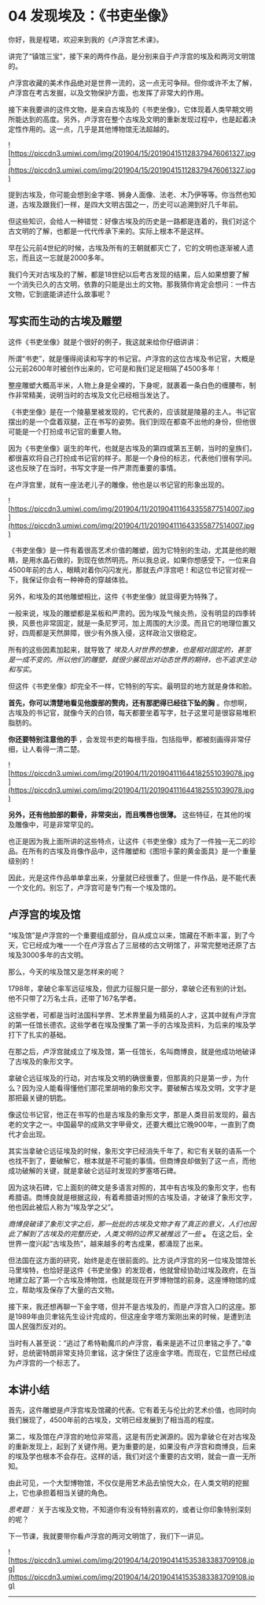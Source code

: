 # 04 发现埃及：《书吏坐像》

你好，我是程珺，欢迎来到我的《卢浮宫艺术课》。

讲完了“镇馆三宝”，接下来的两件作品，是分别来自于卢浮宫的埃及和两河文明馆的。

卢浮宫收藏的美术作品绝对是世界一流的，这一点无可争辩。但你或许不太了解，卢浮宫在考古发掘，以及文物保护方面，也发挥了非常大的作用。

接下来我要讲的这件文物，是来自古埃及的《书吏坐像》，它体现着人类早期文明所能达到的高度。另外，卢浮宫在整个古埃及文明的重新发现过程中，也是起着决定性作用的。这一点，几乎是其他博物馆无法超越的。

![https://piccdn3.umiwi.com/img/201904/15/201904151128379476061327.jpg](https://piccdn3.umiwi.com/img/201904/15/201904151128379476061327.jpg)

提到古埃及，你可能会想到金字塔、狮身人面像、法老、木乃伊等等。你当然也知道，古埃及跟我们一样，是四大文明古国之一，历史可以追溯到好几千年前。

但这些知识，会给人一种错觉：好像古埃及的历史是一路都是连着的，我们对这个古文明的了解，也都是一代代传承下来的。实际上根本不是这样。

早在公元前4世纪的时候，古埃及所有的王朝就都灭亡了，它的文明也逐渐被人遗忘，而且这一忘就是2000多年。

我们今天对古埃及的了解，都是18世纪以后考古发现的结果，后人如果想要了解一个消失已久的古文明，依靠的只能是出土的文物。那我猜你肯定会想问：一件古文物，它到底能讲述什么故事呢？

## 写实而生动的古埃及雕塑

这件《书吏坐像》就是个很好的例子，我这就来给你仔细讲讲：

所谓“书吏”，就是懂得阅读和写字的书记官。卢浮宫的这位古埃及书记官，大概是公元前2600年时被创作出来的，它可是和我们足足相隔了4500多年！

整座雕塑大概高半米，人物上身是全裸的，下身呢，就裹着一条白色的缠腰布，制作非常精美，说明当时的古埃及文化已经相当发达了。

《书吏坐像》是在一个陵墓里被发现的，它代表的，应该就是陵墓的主人。书记官摆出的是一个盘着双腿，正在书写的姿势。我们到现在都查不出他的身份，但他很可能是一个打扮成书记官的重要人物。

因为《书吏坐像》诞生的年代，也就是古埃及的第四或第五王朝，当时的皇族们，都很喜欢将自己打扮成书记官的样子。那是一个身份的标志，代表他们很有学问。这也反映了在当时，书写文字是一件严肃而重要的事情。

在卢浮宫里，就有一座法老儿子的雕像，他也是以书记官的形象出现的。

![https://piccdn3.umiwi.com/img/201904/11/201904111643355877514007.jpg](https://piccdn3.umiwi.com/img/201904/11/201904111643355877514007.jpg)

《书吏坐像》是一件有着很高艺术价值的雕塑，因为它特别的生动，尤其是他的眼睛，是用水晶石做的，到现在依然明亮。所以我总说，如果你想感受下，一位来自4500年前的古人，眼睛对着你闪闪发光，那就去卢浮宫吧！和这位书记官对视一下，我保证你会有一种神奇的穿越体验。

另外，和埃及的其他雕塑相比，这件《书吏坐像》就显得更为特殊了。

一般来说，埃及的雕塑都是呆板和严肃的。因为埃及气候炎热，没有明显的四季转换，风景也非常固定，就是一条尼罗河，加上周围的大沙漠。而且它的地理位置又好，四周都是天然屏障，很少有外族入侵，这样政治又很稳定。

所有的这些因素加起来，就导致了 *埃及人对世界的想象，也是相对固定的，甚至是一成不变的。所以他们的雕塑，就很少展现出对动态世界的期待，也不追求生动和写实。*

但这件《书吏坐像》却完全不一样，它特别的写实。最明显的地方就是身体和脸。

 **首先，你可以清楚地看见他腹部的赘肉，还有那肥得已经往下坠的胸** 。你想啊，古埃及的书记官，就像今天的白领，每天都要坐着写字，肚子这里可是很容易堆积脂肪的。

 **你还要特别注意他的手** ，会发现书吏的每根手指，包括指甲，都被刻画得非常仔细，让人看得一清二楚。

![https://piccdn3.umiwi.com/img/201904/11/201904111644182551039078.jpg](https://piccdn3.umiwi.com/img/201904/11/201904111644182551039078.jpg)

 **另外，还有他脸部的颧骨，非常突出，而且嘴唇也很薄。** 这些特征，在其他的埃及雕像中，可是非常罕见的。

也正是因为我上面所讲的这些特点，让这件《书吏坐像》成为了一件独一无二的珍品。在所有的古埃及肖像作品中，这件雕塑和《图坦卡蒙的黄金面具》是一个重量级别的！

因此，光是这件作品单单拿出来，分量就已经很重了。但是一件作品，是不能代表一个文化的。别忘了，卢浮宫可是专门有一个埃及馆的。

## 卢浮宫的埃及馆

“埃及馆”是卢浮宫的一个重要组成部分，自从成立以来，馆藏在不断丰富，到了今天，它已经成为唯一一个在卢浮宫占了三层楼的古文明馆了，非常完整地还原了古埃及3000多年的古文明。

那么，今天的埃及馆又是怎样来的呢？

1798年，拿破仑率军远征埃及，但武力征服只是一部分，拿破仑还有别的计划。他不只带了2万名士兵，还带了167名学者。

这些学者，可都是当时法国科学界、艺术界里最为精英的人才，这其中就有卢浮宫的第一任馆长德农。这些学者在埃及搜集了第一手的古埃及资料，为后来的埃及学打下了扎实的基础。

在那之后，卢浮宫就成立了埃及馆，第一任馆长，名叫商博良，就是他成功地破译了古埃及的象形文字。

拿破仑远征埃及的行动，对古埃及文明的确很重要，但那真的只是第一步，为什么？因为没人能看得懂他们那花里胡哨的象形文字。要破解古埃及文明，文字才是那把最关键的钥匙。

像这位书记官，他正在书写的也是古埃及的象形文字，那是人类目前发现的，最古老的文字之一。中国最早的成熟文字甲骨文，还要大概比它晚900年，一直到了商代才会出现。

其实当拿破仑远征埃及的时候，象形文字已经消失千年了，和它有关联的语系一个也找不到了，要破解它，根本就是不可能的事情。但商博良却做到了这一点，而他成功破解的关键，就是拿破仑远征时发现的罗塞塔石碑。

因为这块石碑，它上面刻的碑文是多语言对照的，其中有古埃及的象形文字，也有希腊语。商博良就是根据这段，有着希腊语对照的古埃及语，才破译了象形文字，他也因此被后人称为“埃及学之父”。

 *商博良破译了象形文字之后，那一批批的古埃及文物才有了真正的意义，人们也因此了解到了古埃及的完整历史，人类文明的边界又被推远了一些*  **。** 在这之后，全世界一度兴起“古埃及热”，越来越多的考古成果，都涌现了出来。

但法国在这方面的研究，始终是走在很前面的。比方说卢浮宫的另一位埃及馆馆长马里埃特，也恰好是这件《书吏坐像》的发现者，他就曾经协助过埃及政府，在当地建立起了第一个古埃及博物馆，也就是现在开罗博物馆的前身。这座博物馆的成立，帮助埃及保存了大量的古文物。

接下来，我还想再聊一下金字塔，但并不是古埃及的，而是卢浮宫入口的这座。那是1989年由贝聿铭先生设计完成的，但这座金字塔方案刚出来的时候，是遭到法国人民强烈反对的。

当时有人甚至说：“逃过了希特勒魔爪的卢浮宫，看来是逃不过贝聿铭之手了。”幸好，总统密特朗非常支持贝聿铭，这才保住了这座金字塔。而现在，它显然已经成为卢浮宫的一个标志了。

## 本讲小结

首先，这件雕塑是卢浮宫埃及馆藏的代表。它有着无与伦比的艺术价值，也同时向我们展现了，4500年前的古埃及，文明已经发展到了相当高的程度。

第二，埃及馆在卢浮宫的地位非常高，这是有历史渊源的。因为拿破仑在对古埃及的重新发现上，起到了关键作用。更为重要的是，如果没有卢浮宫和商博良，后来的埃及学也根本不会存在。这样的话，我们对这个重要的古文明，就会一直一无所知。

由此可见，一个大型博物馆，不仅仅是用艺术品去愉悦大众，在人类文明的挖掘上，它也承担着相当关键的角色。

 *思考题：* 关于古埃及文物，不知道你有没有特别喜欢的，或者让你印象特别深刻的呢？

下一节课，我就要带你看卢浮宫的两河文明馆了，我们下一讲见。

![https://piccdn3.umiwi.com/img/201904/14/201904141535383383709108.jpg](https://piccdn3.umiwi.com/img/201904/14/201904141535383383709108.jpg)

---
